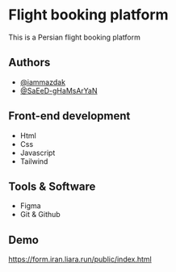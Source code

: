# Flight booking platform

This is a Persian flight booking platform

## Authors

- [@iammazdak](https://www.github.com/iammazdak)
- [@SaEeD-gHaMsArYaN](https://github.com/SaEeD-gHaMsArYaN)


## Front-end development

- Html
- Css
- Javascript
- Tailwind
## Tools & Software

- Figma
- Git & Github
## Demo

https://form.iran.liara.run/public/index.html
